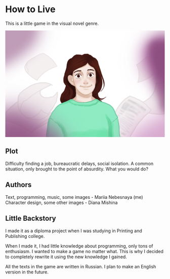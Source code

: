# How to Live

This is a little game in the visual novel genre.

![Main character image](./public/about.png)

## Plot

Difficulty finding a job, bureaucratic delays, social isolation. A common situation, only brought to the point of absurdity. What you would do?

## Authors

Text, programming, music, some images - Mariia Nebesnaya (me)
Character design, some other images - Diana Mishina

## Little Backstory

I made it as a diploma project when I was studying in Printing and Publishing college.

When I made it, I had little knowledge about programming, only tons of enthusiasm. I wanted to make a game no matter what. This is why I decided to completely rewrite it using the new knowledge I gained.

All the texts in the game are written in Russian. I plan to make an English version in the future.